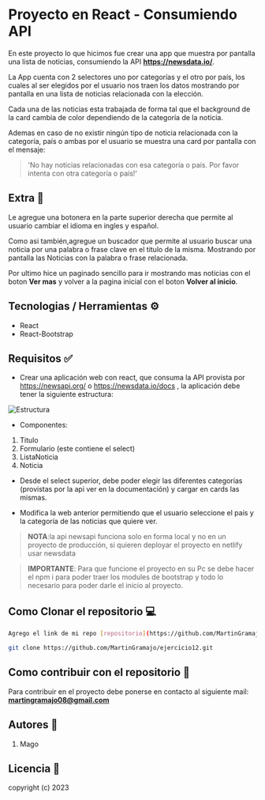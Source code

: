 # Proyecto en React - Consumiendo API

En este proyecto lo que hicimos fue crear una app que muestra por pantalla una lista de noticias, consumiendo la API **https://newsdata.io/**.

La App cuenta con 2 selectores uno por categorías y el otro por país, los cuales al ser elegidos por el usuario nos traen los datos mostrando por pantalla en una lista de noticias relacionada con la elección.

Cada una de las noticias esta trabajada de forma tal que el background de la card cambia de color dependiendo de la categoría de la noticia.

Ademas en caso de no existir ningún tipo de noticia relacionada con la categoría, país o ambas por el usuario
se muestra una card por pantalla con el mensaje:

> 'No hay noticias relacionadas con esa categoría o país. Por favor intenta con otra categoría o país!'

## Extra 💪

Le agregue una botonera en la parte superior derecha que permite al usuario cambiar el idioma en ingles y español.

Como asi también,agregue un buscador que permite al usuario buscar una noticia por una palabra o frase clave en el titulo de la misma. Mostrando por pantalla las Noticias con la palabra o frase relacionada.

Por ultimo hice un paginado sencillo para ir mostrando mas noticias con el boton  **Ver mas** y volver a la pagina inicial con el boton  **Volver al inicio**.

## Tecnologias / Herramientas ⚙

- React
- React-Bootstrap

## Requisitos ✅

- Crear una aplicación web con react, que consuma la API provista por https://newsapi.org/ o https://newsdata.io/docs , la aplicación debe tener la siguiente estructura:

![Estructura](https://res.cloudinary.com/dtbfspso5/image/upload/v1690660841/Captura_de_pantalla_2023-07-29_165936_sgrfa9.png)

- Componentes:

1. Titulo
2. Formulario (este contiene el select)
3. ListaNoticia
4. Noticia

- Desde el select superior, debe poder elegir las diferentes categorías (provistas por la api ver en la documentación) y cargar en cards las mismas.

- Modifica la web anterior permitiendo que el usuario seleccione el país y la categoría de las noticias que quiere ver.

> **NOTA**:la api newsapi funciona solo en forma local y no en un proyecto de producción, si quieren deployar el proyecto en netlify usar newsdata

> **IMPORTANTE**: Para que funcione el proyecto en su Pc se debe hacer el npm i para poder traer los modules de bootstrap y todo lo necesario para poder darle el inicio al proyecto.

## Como Clonar el repositorio 💻

```bash
Agrego el link de mi repo [repositorio](https://github.com/MartinGramajo/ejercicio12.git)

git clone https://github.com/MartinGramajo/ejercicio12.git
```

## Como contribuir con el repositorio 🤝

Para contribuir en el proyecto debe ponerse en contacto al siguiente mail: **martingramajo08@gmail.com**

## Autores 🤺

1. Mago

## Licencia 📃

copyright (c) 2023
